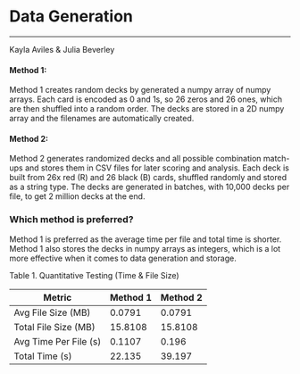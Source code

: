 # Data Generation
---
Kayla Aviles & Julia Beverley


#### Method 1:
Method 1 creates random decks by generated a numpy array of numpy arrays. Each card is encoded as 0 and 1s, so 26 zeros and 26 ones, which are then shuffled into a random order. The decks are stored in a 2D numpy array and the filenames are automatically created.


#### Method 2:
Method 2 generates randomized decks and all possible combination match-ups and stores them in CSV files for later scoring and analysis. Each deck is built from 26x red (R) and 26 black (B) cards, shuffled randomly and stored as a string type. The decks are generated in batches, with 10,000 decks per file, to get 2 million decks at the end. 


### Which method is preferred?
Method 1 is preferred as the average time per file and total time is shorter. Method 1 also stores the decks in numpy arrays as integers, which is a lot more effective when it comes to data generation and storage.


Table 1. Quantitative Testing (Time & File Size)

| Metric                | Method 1 | Method 2 |
| --------------------- | -------- | -------- |
| Avg File Size (MB)    |  0.0791  | 0.0791   | 
| Total File Size (MB)  | 15.8108  | 15.8108  |
| Avg Time Per File (s) |  0.1107  |  0.196   |
| Total Time (s)        | 22.135   |  39.197  |
